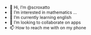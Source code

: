 - 👋 Hi, I’m @scroxatto
- 👀 I’m interested in mathematics ...
- 🌱 I’m currently learning english
- 💞️ I’m looking to collaborate on apps
- 📫 How to reach me with on my phone

<!---
scroxatto/scroxatto is a ✨ special ✨ repository because its `README.md` (this file) appears on your GitHub profile.
You can click the Preview link to take a look at your changes.
--->
